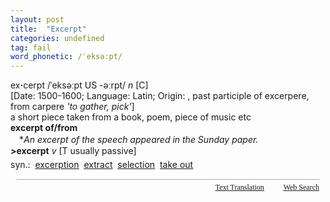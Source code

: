 ```yaml
---
layout: post
title:  "Excerpt"
categories: undefined
tag: fail
word_phonetic: /ˈeksəːpt/
---
```

<DIV style="MARGIN: 0px 0px 5px">ex<B>·</B>cerpt /ˈeksəːpt US -əːrpt/ <I>n</I> [C] <BR>[Date: 1500-1600; Language: Latin; Origin: , past participle of excerpere, from carpere <I>'to gather, pick'</I>]<BR>a short piece taken from a book, poem, piece of music etc<BR><B>excerpt of/from</B><BR>　*<I>An excerpt of the speech appeared in the Sunday paper.</I><BR><B>&gt;excerpt</B> <I>v</I> [T usually passive]</DIV>
<DIV style="MARGIN: 0px 0px 5px">
<DIV style="MARGIN: 4px 0px">syn.: &nbsp;<A href="{{ site.baseurl }}/excerption"><U>excerption</U></A> &nbsp;<A href="{{ site.baseurl }}/extract"><U>extract</U></A> &nbsp;<A href="{{ site.baseurl }}/selection"><U>selection</U></A> &nbsp;<A href="{{ site.baseurl }}/take%20out"><U>take out</U></A></DIV></DIV>
<DIV style="FONT-SIZE: 9pt; FONT-FAMILY: 'Verdana'; PADDING-BOTTOM: 10px; PADDING-TOP: 10px; PADDING-LEFT: 10px; LINE-HEIGHT: normal; PADDING-RIGHT: 10px">
<DIV id=dict_waitsearch style="MARGIN-BOTTOM: 5px; BORDER-BOTTOM: #92b0dd 1px solid" lingoes_pendfind="0" lingoes_pend="0" lingoes_find="2"></DIV>
<DIV dir=ltr align=right><IMG border=0 src="file:///C:/Users/m.wang/AppData/Local/Lingoes/Translator/2.9.2-us_20180827155241/app_data/icon/trans8.png" width=16 align=absMiddle height=16> <A href="app://texttranslation/"><U>Text Translation</U></A> &nbsp;&nbsp; <IMG border=0 src="file:///C:/Users/m.wang/AppData/Local/Lingoes/Translator/2.9.2-us_20180827155241/app_data/icon/websearch8.png" width=16 align=absMiddle height=16> <A href="app://websearch/"><U>Web Search</U></A></DIV></DIV></BODY>
</html>
